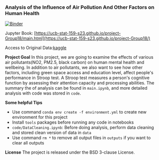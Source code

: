 ### Analysis of the Influence of Air Pollution And Other Factors on Human Health

[![Binder](https://mybinder.org/badge_logo.svg)](https://mybinder.org/v2/gh/UCB-stat-159-s23/project-Group18.git/HEAD?labpath=main.ipynb)

Jupyter Book: [https://ucb-stat-159-s23.github.io/project-Group18/main.html](https://ucb-stat-159-s23.github.io/project-Group18/)

Access to Original Data:[kaggle](https://www.kaggle.com/datasets/thedevastator/air-pollution-and-mental-health?resource=download)

**Project Goal**
In this project, we are going to examine the effects of various air pollutants(NO2, PM2.5, black carbon) on human mental health and wellbeing. In addition to air pollutants, we also want to see how other factors, including green space access and education level, affect people's performance in Stroop test. A Stroop test measures a person's cognitive function by assessing their attention capacity and processing abilities. The summary the of analysis can be found in `main.ipynb`, and more detailed analysis with code was stored in `code`.

**Some helpful Tips**
* Use command `conda env create -f environment.yml` to create new environment for this project
* Install `tools` packages before running any code in notebooks
* `code/DataCleaning.ipynb`: Before doing analysis, perform data cleaning and stored clean version of data in `data` 
* Use command `rm *` to remove all output files in `outputs` if you want to clear all outputs

**License**
The project is released under the BSD 3-clause License.


